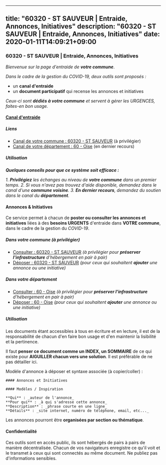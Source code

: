 
---
title: "60320 - ST SAUVEUR | Entraide, Annonces, Initiatives"
description: "60320 - ST SAUVEUR | Entraide, Annonces, Initiatives"
date: 2020-01-11T14:09:21+09:00
---

### 60320 - ST SAUVEUR | Entraide, Annonces, Initiatives

_Bienvenue sur la page d'entraide de **votre commune**_.

_Dans le cadre de la gestion du COVID-19, deux outils sont proposés :_

- un **canal d'entraide**
- un **document participatif** qui recense les annonces et initiatives

_Ceux-ci sont **dédiés à votre commune** et servent à gérer les URGENCES, faites-en bon usage._

#### [Canal d'entraide](https://entraide.stopcoronavirus.tech/#/channel/60320_st-sauveur)

##### Liens

- [Canal de votre commune : 60320 	- ST SAUVEUR](https://entraide.stopcoronavirus.tech/#/channel/60320_st-sauveur) (à privilégier)
- [Canal de votre département : 60 	- Oise](https://entraide.stopcoronavirus.tech/#/channel/60_oise) (en dernier recours)

##### Utilisation

_**Quelques conseils pour que ce système soit efficace :**_

_1. **Privilégiez** les échanges au niveau de **votre commune** dans un premier temps._
_2. Si vous n'avez pas trouvez d'aide disponible, demandez dans le canal d'une **commune voisine**._
_3. **En dernier recours**, demandez du soutien dans le canal du **département**._

#### Annonces & Initiatives


Ce service permet à chacun de **poster ou consulter les annonces et initiatives** liées à des **besoins
URGENTS** d'entraide dans **VOTRE commune**, dans le cadre de la gestion du _COVID-19_.

##### Dans votre commune (à privilégier)

- [Consulter : 60320 	- ST SAUVEUR](https://docs.stopcoronavirus.tech/r/markdown/60320_st-sauveur/4XTTM6FDazXMcgd8ujCg5JZTQzZVaUkQi9ELchcbA7HCpFNpp) _(à privilégier pour **préserver l'infrastructure** d'hébergement en pair à pair)_
- [Déposer : 60320 	- ST SAUVEUR](https://docs.stopcoronavirus.tech/w/markdown/60320_st-sauveur/4XTTM6FDazXMcgd8ujCg5JZTQzZVaUkQi9ELchcbA7HCpFNpp-K3TgTgZKuQtK8pRWHrDhur3GzsD9K3Bx1xjNYA3BKEhQGbBceD3ZgfBKy7j7pTwsvk86Qfauz2nEpAXprdstmQ38pMQkB8KKCCb9u5tK3qY8vX5B9NhFC2Txyadi2ujPhtxuBw28) _(pour ceux qui souhaitent **ajouter** une annonce ou une initiative)_

##### Dans votre département

- [Consulter : 60 	- Oise](https://docs.stopcoronavirus.tech/r/markdown/60_oise/4XTTM5v4LHVeShD8pzKwbruMASSzGXUvKwGPyPNR6Aq6aruGY) _(à privilégier pour **préserver l'infrastructure** d'hébergement en pair à pair)_
- [Déposer : 60 	- Oise](https://docs.stopcoronavirus.tech/w/markdown/60_oise/4XTTM5v4LHVeShD8pzKwbruMASSzGXUvKwGPyPNR6Aq6aruGY-K3TgTfEPmBuMGxs3WizC7aafmuSUvuvwsE7nM986pS4fEczEhokrfL1mXNtU722XatpEcDhfhLf5xd24JkCKBD4DcQHeF5CYjEkAVzDN3PuQerZfYGZ5zy2XFcJNh2Z1pYjLoQTn) _(pour ceux qui souhaitent **ajouter** une annonce ou une initiative)_


##### Utilisation

Les documents étant accessibles à tous en écriture et en lecture, il est de la
responsabilité de chacun d'en faire bon usage et d'en maintenir la lisibilité
et la pertinence.

Il faut **penser ce document comme un INDEX, un SOMMAIRE** de ce qui existe
pour **AIGUILLER chacun vers une solution**. Il est préférable de ne pas détailler ici.

Modèle d'annonce à déposer et syntaxe associée (à copier/coller) :

    #### Annonces et Initiatives

    #### Modèles / Inspiration

    **Qui** : _auteur de l'annonce_
    **Pour qui** : _à qui s'adresse cette annonce_
    **Description** : _phrase courte en une ligne_
    **Détails** : _site internet, numéro de téléphone, email, etc..._


Les annonces pourront être **organisées par section ou thématique**.

#### Confidentialité

Ces outils sont en accès public, ils sont hébergés de pairs à pairs de manière décentralisée.
Chacun de vos navigateurs enregistre ce qu'il voit et le transmet à ceux qui sont connectés au même document.
Ne publiez pas d'informations sensibles.
